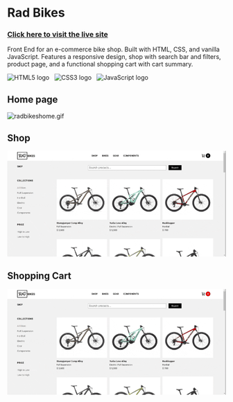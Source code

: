 # Rad Bikes

<h3><a target="_blank"href="https://radbikes.netlify.app">Click here to visit the live site</a></h3>
 
<p>Front End for an e-commerce bike shop. Built with HTML, CSS, and vanilla JavaScript. Features a responsive design, shop with search bar and filters, product page, and a functional shopping cart with cart summary.</p>

<div><img src="https://img.shields.io/badge/HTML5-282C34?logo=html5&logoColor=E34F26" alt="HTML5 logo" title="HTML5" height="25" />
  &nbsp;&nbsp;<img src="https://img.shields.io/badge/CSS3-282C34?logo=css3&logoColor=1572B6" alt="CSS3 logo" title="CSS3" height="25" />&nbsp;&nbsp;&nbsp;<img src="https://img.shields.io/badge/JavaScript-282C34?logo=javascript&logoColor=F7DF1E" alt="JavaScript logo" title="JavaScript" height="25" /></div>
 

## Home page
![radbikeshome.gif](https://github.com/jakesmileydev/radbikes/blob/master/images/radbikeshome.gif?raw=true)
## Shop
![shop.gif](https://github.com/jakesmileydev/radbikes/blob/master/images/shop.gif?raw=true)
## Shopping Cart
![cart.gif](https://github.com/jakesmileydev/radbikes/blob/master/images/cart.gif?raw=true)
